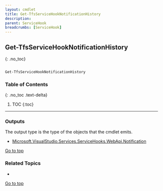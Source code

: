 ```yaml
---
layout: cmdlet
title: Get-TfsServiceHookNotificationHistory
description: 
parent: ServiceHook
breadcrumbs: [ServiceHook]
---
```

## Get-TfsServiceHookNotificationHistory
{: .no_toc}



```powershell

Get-TfsServiceHookNotificationHistory
```

### Table of Contents
{: .no_toc .text-delta}

1. TOC
{:toc}

-----

### Outputs

The output type is the type of the objects that the cmdlet emits.

* [Microsoft.VisualStudio.Services.ServiceHooks.WebApi.Notification](https://docs.microsoft.com/en-us/dotnet/api/Microsoft.VisualStudio.Services.ServiceHooks.WebApi.Notification)

[Go to top](#get-tfsservicehooknotificationhistory)

### Related Topics

* 


[Go to top](#get-tfsservicehooknotificationhistory)

